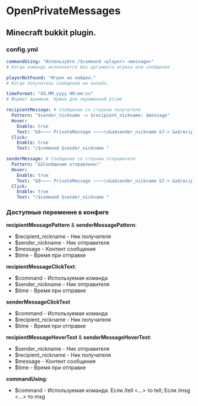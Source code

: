 # OpenPrivateMessages
## Minecraft bukkit plugin.

### config.yml
```yaml
commandUsing: "Используйте /$command <player> <message>"
# Когда команда исполняется без аргумента игрока или сообщения

playerNotFound: "Игрок не найден."
# Когда получатель сообщения не онлайн.

timeFormat: "dd.MM.yyyy HH:mm:ss"
# Формат времени. Нужно для переменной $time

recipientMessage: # Сообщение со стороны получателя
  Pattern: "$sender_nickname -> $recipient_nickname: $message"
  Hover:
    Enable: true
    Text: "&9~~~~ PrivateMessage ~~~~\n&a$sender_nickname &7-> &a$recipient_nickname\n&d(Click to reply)\n\n&f$message"
  Click:
    Enable: true
    Text: "/$command $sender_nickname "

senderMessage: # Сообщение со стороны отправителя
  Pattern: "&2Сообщение отправлено!"
  Hover:
    Enable: true
    Text: "&9~~~~ PrivateMessage ~~~~\n&a$sender_nickname &7-> &a$recipient_nickname\n&d(Click to send $recipient_nickname)\n\n&f$message"
  Click:
    Enable: true
    Text: "/$command $sender_nickname "
```

### Доступные переменне в конфиге
**recipientMessagePattern** & **senderMessagePattern**:
- $recipient_nickname - Ник получателя
- $sender_nickname - Ник отправителя
- $message - Контент сообщения
- $time - Время при отправке

**recipientMessageClickText**:
- $command - Используемая команда
- $sender_nickname - Ник отправителя
- $time - Время при отправке

**senderMessageClickText**
- $command - Используемая команда
- $recipient_nickname - Ник получателя
- $time - Время при отправке

**recipientMessageHoverText** & **senderMessageHoverText**:
- $sender_nickname - Ник отправителя
- $recipient_nickname - Ник получателя
- $message - Контент сообщения
- $time - Время при отправке

**commandUsing**:
- $command - Используемая команда. Если /tell <...> то tell; Если /msg <...> то msg